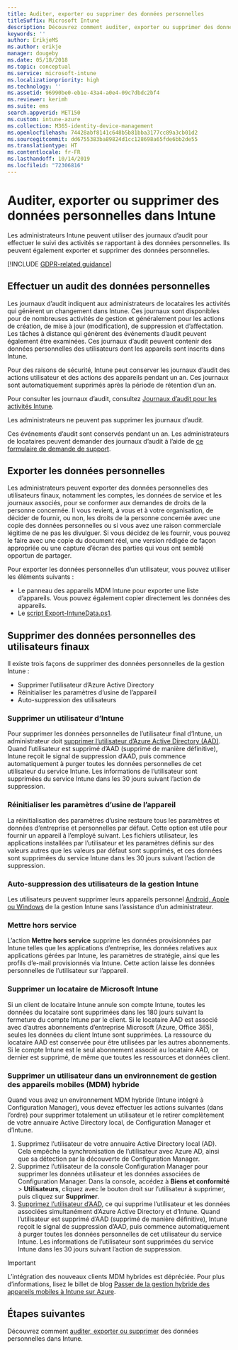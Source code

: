 ```yaml
---
title: Auditer, exporter ou supprimer des données personnelles
titleSuffix: Microsoft Intune
description: Découvrez comment auditer, exporter ou supprimer des données personnelles.
keywords: ''
author: ErikjeMS
ms.author: erikje
manager: dougeby
ms.date: 05/18/2018
ms.topic: conceptual
ms.service: microsoft-intune
ms.localizationpriority: high
ms.technology: ''
ms.assetid: 96990be0-eb1e-43a4-a0e4-09c7dbdc2bf4
ms.reviewer: kerimh
ms.suite: ems
search.appverid: MET150
ms.custom: intune-azure
ms.collection: M365-identity-device-management
ms.openlocfilehash: 74428abf8141c648b5b81bba3177cc89a3cb01d2
ms.sourcegitcommit: dd6755383ba89824d1cc128698a65fde6bb2de55
ms.translationtype: HT
ms.contentlocale: fr-FR
ms.lasthandoff: 10/14/2019
ms.locfileid: "72306816"
---
```

# <a name="audit-export-or-delete-personal-data-in-intune"></a>Auditer, exporter ou supprimer des données personnelles dans Intune

Les administrateurs Intune peuvent utiliser des journaux d’audit pour effectuer le suivi des activités se rapportant à des données personnelles. Ils peuvent également exporter et supprimer des données personnelles.

[!INCLUDE [GDPR-related guidance](../includes/gdpr-intro-sentence.md)]

## <a name="audit-personal-data"></a>Effectuer un audit des données personnelles

Les journaux d’audit indiquent aux administrateurs de locataires les activités qui génèrent un changement dans Intune. Ces journaux sont disponibles pour de nombreuses activités de gestion et généralement pour les actions de création, de mise à jour (modification), de suppression et d’affectation. Les tâches à distance qui génèrent des événements d’audit peuvent également être examinées. Ces journaux d’audit peuvent contenir des données personnelles des utilisateurs dont les appareils sont inscrits dans Intune.  

Pour des raisons de sécurité, Intune peut conserver les journaux d’audit des actions utilisateur et des actions des appareils pendant un an. Ces journaux sont automatiquement supprimés après la période de rétention d’un an.

Pour consulter les journaux d’audit, consultez [Journaux d’audit pour les activités Intune](../fundamentals/monitor-audit-logs.md). 

Les administrateurs ne peuvent pas supprimer les journaux d’audit.

Ces événements d’audit sont conservés pendant un an. Les administrateurs de locataires peuvent demander des journaux d’audit à l’aide de [ce formulaire de demande de support](https://privacy.microsoft.com/en-US/privacy-questions?).

## <a name="export-personal-data"></a>Exporter les données personnelles

Les administrateurs peuvent exporter des données personnelles des utilisateurs finaux, notamment les comptes, les données de service et les journaux associés, pour se conformer aux demandes de droits de la personne concernée. Il vous revient, à vous et à votre organisation, de décider de fournir, ou non, les droits de la personne concernée avec une copie des données personnelles ou si vous avez une raison commerciale légitime de ne pas les divulguer. Si vous décidez de les fournir, vous pouvez le faire avec une copie du document réel, une version rédigée de façon appropriée ou une capture d’écran des parties qui vous ont semblé opportun de partager.

Pour exporter les données personnelles d’un utilisateur, vous pouvez utiliser les éléments suivants : 
- Le panneau des appareils MDM Intune pour exporter une liste d’appareils. Vous pouvez également copier directement les données des appareils.
- Le [script Export-IntuneData.ps1](https://aka.ms/intunedataexport).

## <a name="delete-end-user-personal-data"></a>Supprimer des données personnelles des utilisateurs finaux

Il existe trois façons de supprimer des données personnelles de la gestion Intune :
- Supprimer l’utilisateur d’Azure Active Directory
- Réinitialiser les paramètres d’usine de l’appareil
- Auto-suppression des utilisateurs

### <a name="delete-a-user-from-intune"></a>Supprimer un utilisateur d’Intune

Pour supprimer les données personnelles de l’utilisateur final d’Intune, un administrateur doit [supprimer l’utilisateur d’Azure Active Directory (AAD)](https://docs.microsoft.com/azure/active-directory/fundamentals/add-users-azure-active-directory#delete-a-user). Quand l’utilisateur est supprimé d’AAD (supprimé de manière définitive), Intune reçoit le signal de suppression d’AAD, puis commence automatiquement à purger toutes les données personnelles de cet utilisateur du service Intune. Les informations de l’utilisateur sont supprimées du service Intune dans les 30 jours suivant l’action de suppression.

### <a name="reset-device-to-factory-settings"></a>Réinitialiser les paramètres d’usine de l’appareil
La réinitialisation des paramètres d’usine restaure tous les paramètres et données d’entreprise et personnelles par défaut. Cette option est utile pour fournir un appareil à l’employé suivant. Les fichiers utilisateur, les applications installées par l’utilisateur et les paramètres définis sur des valeurs autres que les valeurs par défaut sont supprimés, et ces données sont supprimées du service Intune dans les 30 jours suivant l’action de suppression.

### <a name="user-self-removal-from-intune-management"></a>Auto-suppression des utilisateurs de la gestion Intune
Les utilisateurs peuvent supprimer leurs appareils personnel [Android, Apple ou Windows](https://docs.microsoft.com/intune-user-help/unenroll-your-device-from-intune-android) de la gestion Intune sans l’assistance d’un administrateur.   

### <a name="retire"></a>Mettre hors service
L’action **Mettre hors service** supprime les données provisionnées par Intune telles que les applications d’entreprise, les données relatives aux applications gérées par Intune, les paramètres de stratégie, ainsi que les profils d’e-mail provisionnés via Intune. Cette action laisse les données personnelles de l’utilisateur sur l’appareil.

### <a name="delete-a-tenant-from-microsoft-intune"></a>Supprimer un locataire de Microsoft Intune

Si un client de locataire Intune annule son compte Intune, toutes les données du locataire sont supprimées dans les 180 jours suivant la fermeture du compte Intune par le client. Si le locataire AAD est associé avec d’autres abonnements d’entreprise Microsoft (Azure, Office 365), seules les données du client Intune sont supprimées. La ressource du locataire AAD est conservée pour être utilisées par les autres abonnements. Si le compte Intune est le seul abonnement associé au locataire AAD, ce dernier est supprimé, de même que toutes les ressources et données client.

### <a name="delete-a-user-in-a-hybrid-mobile-device-management-mdm-environment"></a>Supprimer un utilisateur dans un environnement de gestion des appareils mobiles (MDM) hybride
Quand vous avez un environnement MDM hybride (Intune intégré à Configuration Manager), vous devez effectuer les actions suivantes (dans l’ordre) pour supprimer totalement un utilisateur et le retirer complètement de votre annuaire Active Directory local, de Configuration Manager et d’Intune.

1. Supprimez l’utilisateur de votre annuaire Active Directory local (AD). Cela empêche la synchronisation de l’utilisateur avec Azure AD, ainsi que sa détection par la découverte de Configuration Manager. 
2. Supprimez l’utilisateur de la console Configuration Manager pour supprimer les données utilisateur et les données associées de Configuration Manager. Dans la console, accédez à **Biens et conformité** > **Utilisateurs**, cliquez avec le bouton droit sur l’utilisateur à supprimer, puis cliquez sur **Supprimer**.
3. [Supprimez l’utilisateur d’AAD](https://docs.microsoft.com/azure/active-directory/fundamentals/add-users-azure-active-directory#delete-a-user), ce qui supprime l’utilisateur et les données associées simultanément d’Azure Active Directory et d’Intune. Quand l’utilisateur est supprimé d’AAD (supprimé de manière définitive), Intune reçoit le signal de suppression d’AAD, puis commence automatiquement à purger toutes les données personnelles de cet utilisateur du service Intune. Les informations de l’utilisateur sont supprimées du service Intune dans les 30 jours suivant l’action de suppression.

> [!Important]
>L’intégration des nouveaux clients MDM hybrides est dépréciée. Pour plus d’informations, lisez le billet de blog [Passer de la gestion hybride des appareils mobiles à Intune sur Azure](https://techcommunity.microsoft.com/t5/Intune-Customer-Success/Move-from-Hybrid-Mobile-Device-Management-to-Intune-on-Azure/ba-p/280150).

## <a name="next-steps"></a>Étapes suivantes

Découvrez comment [auditer, exporter ou supprimer](privacy-data-audit-export-delete.md) des données personnelles dans Intune.
